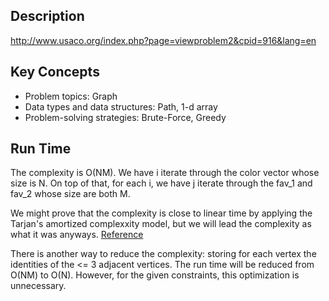 
## Description
http://www.usaco.org/index.php?page=viewproblem2&cpid=916&lang=en

## Key Concepts
 - Problem topics: Graph
 - Data types and data structures: Path, 1-d array
 - Problem-solving strategies: Brute-Force, Greedy

## Run Time
The complexity is O(NM). 
We have i iterate through the color vector whose size is N. 
On top of that, for each i, we have j iterate through the fav_1 and fav_2 whose size are both M.

We might prove that the complexity is close to linear time by applying the Tarjan's amortized complexxity model, but we will lead the complexity as what it was anyways.
[Reference](https://epubs.siam.org/doi/pdf/10.1137/0606031?casa_token=72mBETzNsVkAAAAA:cWFw5QX3lSuh6PK8A8pEWxnJV82s-prJcyMrp1BDsUL1gpqlY121Z6whPgMV4N8-yhDfW5BP2_4)

There is another way to reduce the complexity: storing for each vertex the identities of the <= 3 adjacent vertices.
The run time will be reduced from O(NM) to O(N).
However, for the given constraints, this optimization is unnecessary.